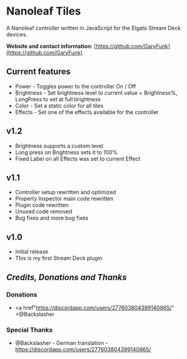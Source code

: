 # Nanoleaf Tiles
A Nanoleaf controller written in JavaScript for the Elgato Stream Deck devices.

**Website and contact information:** [https://github.com/GaryFunk](https://github.com/GaryFunk)

## Current features
- Power - Toggles power to the controller On / Off
- Brightness - Set brightness level to current value + Brightness%, LongPress to set at full brightness
- Color - Set a static color for all tiles
- Effects - Set one of the effects available for the controller

## v1.2
- Brightness supports a custom level
- Long press on Brightness sets it to 100%
- Fixed Label on all Effects was set to current Effect

## v1.1
- Controller setup rewritten and optimized
- Property Inspector main code rewritten
- Plugin code rewritten
- Unused code removed
- Bug fixes and more bug fixes

## v1.0
- Initial release
- This is my first Stream Deck plugin

## *Credits, Donations and Thanks*

### Donations
- <a href"https://discordapp.com/users/277603804399140865/" >@Backslasher</a>

### Special Thanks
- @Backslasher - German translation - https://discordapp.com/users/277603804399140865/
